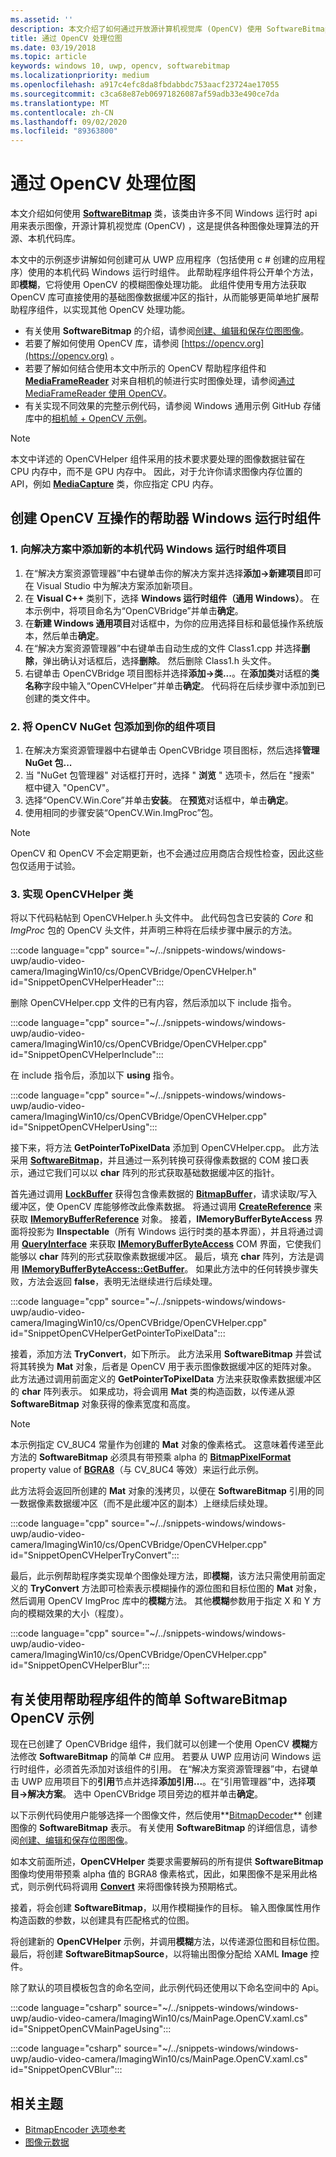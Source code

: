 ```yaml
---
ms.assetid: ''
description: 本文介绍了如何通过开放源计算机视觉库 (OpenCV) 使用 SoftwareBitmap 类。
title: 通过 OpenCV 处理位图
ms.date: 03/19/2018
ms.topic: article
keywords: windows 10, uwp, opencv, softwarebitmap
ms.localizationpriority: medium
ms.openlocfilehash: a917c4efc8da8fbdabbdc753aacf23724ae17055
ms.sourcegitcommit: c3ca68e87eb06971826087af59adb33e490ce7da
ms.translationtype: MT
ms.contentlocale: zh-CN
ms.lasthandoff: 09/02/2020
ms.locfileid: "89363800"
---
```

# <a name="process-bitmaps-with-opencv"></a>通过 OpenCV 处理位图

本文介绍如何使用 **[SoftwareBitmap](/uwp/api/Windows.Graphics.Imaging.SoftwareBitmap)** 类，该类由许多不同 Windows 运行时 api 用来表示图像，开源计算机视觉库 (OpenCV) ，这是提供各种图像处理算法的开源、本机代码库。 

本文中的示例逐步讲解如何创建可从 UWP 应用程序（包括使用 c # 创建的应用程序）使用的本机代码 Windows 运行时组件。 此帮助程序组件将公开单个方法，即**模糊**，它将使用 OpenCV 的模糊图像处理功能。 此组件使用专用方法获取 OpenCV 库可直接使用的基础图像数据缓冲区的指针，从而能够更简单地扩展帮助程序组件，以实现其他 OpenCV 处理功能。 

* 有关使用 **SoftwareBitmap** 的介绍，请参阅[创建、编辑和保存位图图像](imaging.md)。 
* 若要了解如何使用 OpenCV 库，请参阅 [https://opencv.org](https://opencv.org) 。
* 若要了解如何结合使用本文中所示的 OpenCV 帮助程序组件和 **[MediaFrameReader](/uwp/api/windows.media.capture.frames.mediaframereader)** 对来自相机的帧进行实时图像处理，请参阅[通过 MediaFrameReader 使用 OpenCV](use-opencv-with-mediaframereader.md)。
* 有关实现不同效果的完整示例代码，请参阅 Windows 通用示例 GitHub 存储库中的[相机帧 + OpenCV 示例](https://github.com/Microsoft/Windows-universal-samples/tree/master/Samples/CameraOpenCV)。

> [!NOTE] 
> 本文中详述的 OpenCVHelper 组件采用的技术要求要处理的图像数据驻留在 CPU 内存中，而不是 GPU 内存中。 因此，对于允许你请求图像内存位置的 API，例如 **[MediaCapture](/uwp/api/windows.media.capture.mediacapture)** 类，你应指定 CPU 内存。

## <a name="create-a-helper-windows-runtime-component-for-opencv-interop"></a>创建 OpenCV 互操作的帮助器 Windows 运行时组件

### <a name="1-add-a-new-native-code-windows-runtime-component-project-to-your-solution"></a>1. 向解决方案中添加新的本机代码 Windows 运行时组件项目

1. 在“解决方案资源管理器”中右键单击你的解决方案并选择**添加->新建项目**即可在 Visual Studio 中为解决方案添加新项目。 
2. 在 **Visual C++** 类别下，选择 **Windows 运行时组件（通用 Windows）**。 在本示例中，将项目命名为“OpenCVBridge”并单击**确定**。 
3. 在**新建 Windows 通用项目**对话框中，为你的应用选择目标和最低操作系统版本，然后单击**确定**。
4. 在“解决方案资源管理器”中右键单击自动生成的文件 Class1.cpp 并选择**删除**，弹出确认对话框后，选择**删除**。 然后删除 Class1.h 头文件。
5. 右键单击 OpenCVBridge 项目图标并选择**添加->类...**。在**添加类**对话框的**类名称**字段中输入“OpenCVHelper”并单击**确定**。 代码将在后续步骤中添加到已创建的类文件中。

### <a name="2-add-the-opencv-nuget-packages-to-your-component-project"></a>2. 将 OpenCV NuGet 包添加到你的组件项目

1. 在解决方案资源管理器中右键单击 OpenCVBridge 项目图标，然后选择**管理 NuGet 包...**
2. 当 "NuGet 包管理器" 对话框打开时，选择 " **浏览** " 选项卡，然后在 "搜索" 框中键入 "OpenCV"。
3. 选择“OpenCV.Win.Core”并单击**安装**。 在**预览**对话框中，单击**确定**。
4. 使用相同的步骤安装“OpenCV.Win.ImgProc”包。

>[!NOTE]
>OpenCV 和 OpenCV 不会定期更新，也不会通过应用商店合规性检查，因此这些包仅适用于试验。

### <a name="3-implement-the-opencvhelper-class"></a>3. 实现 OpenCVHelper 类

将以下代码粘帖到 OpenCVHelper.h 头文件中。 此代码包含已安装的 *Core* 和 *ImgProc* 包的 OpenCV 头文件，并声明三种将在后续步骤中展示的方法。

:::code language="cpp" source="~/../snippets-windows/windows-uwp/audio-video-camera/ImagingWin10/cs/OpenCVBridge/OpenCVHelper.h" id="SnippetOpenCVHelperHeader":::

删除 OpenCVHelper.cpp 文件的已有内容，然后添加以下 include 指令。 

:::code language="cpp" source="~/../snippets-windows/windows-uwp/audio-video-camera/ImagingWin10/cs/OpenCVBridge/OpenCVHelper.cpp" id="SnippetOpenCVHelperInclude":::

在 include 指令后，添加以下 **using** 指令。 

:::code language="cpp" source="~/../snippets-windows/windows-uwp/audio-video-camera/ImagingWin10/cs/OpenCVBridge/OpenCVHelper.cpp" id="SnippetOpenCVHelperUsing":::

接下来，将方法 **GetPointerToPixelData** 添加到 OpenCVHelper.cpp。 此方法采用 **[SoftwareBitmap](/uwp/api/Windows.Graphics.Imaging.SoftwareBitmap)**，并且通过一系列转换可获得像素数据的 COM 接口表示，通过它我们可以以 **char** 阵列的形式获取基础数据缓冲区的指针。 

首先通过调用 **[LockBuffer](/uwp/api/windows.graphics.imaging.softwarebitmap.lockbuffer)** 获得包含像素数据的 **[BitmapBuffer](/uwp/api/windows.graphics.imaging.bitmapbuffer)**，请求读取/写入缓冲区，使 OpenCV 库能够修改此像素数据。  将通过调用 **[CreateReference](/uwp/api/windows.graphics.imaging.bitmapbuffer.CreateReference)** 来获取 **[IMemoryBufferReference](/uwp/api/windows.foundation.imemorybufferreference)** 对象。 接着，**IMemoryBufferByteAccess** 界面将投影为 **IInspectable**（所有 Windows 运行时类的基本界面），并且将通过调用 **[QueryInterface](/windows/desktop/api/unknwn/nf-unknwn-iunknown-queryinterface(q_))** 来获取 **[IMemoryBufferByteAccess](/previous-versions/mt297505(v=vs.85))** COM 界面，它使我们能够以 **char** 阵列的形式获取像素数据缓冲区。 最后，填充 **char** 阵列，方法是调用 **[IMemoryBufferByteAccess::GetBuffer](/windows/desktop/WinRT/imemorybufferbyteaccess-getbuffer)**。 如果此方法中的任何转换步骤失败，方法会返回 **false**，表明无法继续进行后续处理。

:::code language="cpp" source="~/../snippets-windows/windows-uwp/audio-video-camera/ImagingWin10/cs/OpenCVBridge/OpenCVHelper.cpp" id="SnippetOpenCVHelperGetPointerToPixelData":::

接着，添加方法 **TryConvert**，如下所示。 此方法采用 **SoftwareBitmap** 并尝试将其转换为 **Mat** 对象，后者是 OpenCV 用于表示图像数据缓冲区的矩阵对象。 此方法通过调用前面定义的 **GetPointerToPixelData** 方法来获取像素数据缓冲区的 **char** 阵列表示。 如果成功，将会调用 **Mat** 类的构造函数，以传递从源 **SoftwareBitmap** 对象获得的像素宽度和高度。 

> [!NOTE] 
> 本示例指定 CV_8UC4 常量作为创建的 **Mat** 对象的像素格式。 这意味着传递至此方法的 **SoftwareBitmap** 必须具有带预乘 alpha 的 **[BitmapPixelFormat](/uwp/api/windows.graphics.imaging.softwarebitmap.BitmapPixelFormat)** property value of  **[BGRA8](/uwp/api/Windows.Graphics.Imaging.BitmapPixelFormat)**（与 CV_8UC4 等效）来运行此示例。

此方法将会返回所创建的 **Mat** 对象的浅拷贝，以便在 **SoftwareBitmap** 引用的同一数据像素数据缓冲区（而不是此缓冲区的副本）上继续后续处理。

:::code language="cpp" source="~/../snippets-windows/windows-uwp/audio-video-camera/ImagingWin10/cs/OpenCVBridge/OpenCVHelper.cpp" id="SnippetOpenCVHelperTryConvert":::

最后，此示例帮助程序类实现单个图像处理方法，即**模糊**，该方法只需使用前面定义的 **TryConvert** 方法即可检索表示模糊操作的源位图和目标位图的 **Mat** 对象，然后调用 OpenCV ImgProc 库中的**模糊**方法。 其他**模糊**参数用于指定 X 和 Y 方向的模糊效果的大小（程度）。

:::code language="cpp" source="~/../snippets-windows/windows-uwp/audio-video-camera/ImagingWin10/cs/OpenCVBridge/OpenCVHelper.cpp" id="SnippetOpenCVHelperBlur":::


## <a name="a-simple-softwarebitmap-opencv-example-using-the-helper-component"></a>有关使用帮助程序组件的简单 SoftwareBitmap OpenCV 示例
现在已创建了 OpenCVBridge 组件，我们就可以创建一个使用 OpenCV **模糊**方法修改 **SoftwareBitmap** 的简单 C# 应用。 若要从 UWP 应用访问 Windows 运行时组件，必须首先添加对该组件的引用。 在“解决方案资源管理器”中，右键单击 UWP 应用项目下的**引用**节点并选择**添加引用...**。在“引用管理器”中，选择**项目->解决方案**。 选中 OpenCVBridge 项目旁边的框并单击**确定**。

以下示例代码使用户能够选择一个图像文件，然后使用**[BitmapDecoder](/uwp/api/windows.graphics.imaging.bitmapencoder)** 创建图像的 **SoftwareBitmap** 表示。 有关使用 **SoftwareBitmap** 的详细信息，请参阅[创建、编辑和保存位图图像](./imaging.md)。

如本文前面所述，**OpenCVHelper** 类要求需要解码的所有提供 **SoftwareBitmap** 图像均使用带预乘 alpha 值的 BGRA8 像素格式，因此，如果图像不是采用此格式，则示例代码将调用 **[Convert](/uwp/api/windows.graphics.imaging.softwarebitmap.BitmapAlphaMode)** 来将图像转换为预期格式。

接着，将会创建 **SoftwareBitmap**，以用作模糊操作的目标。 输入图像属性用作构造函数的参数，以创建具有匹配格式的位图。

将创建新的 **OpenCVHelper** 示例，并调用**模糊**方法，以传递源位图和目标位图。 最后，将创建 **SoftwareBitmapSource**，以将输出图像分配给 XAML **Image** 控件。

除了默认的项目模板包含的命名空间，此示例代码还使用以下命名空间中的 Api。

:::code language="csharp" source="~/../snippets-windows/windows-uwp/audio-video-camera/ImagingWin10/cs/MainPage.OpenCV.xaml.cs" id="SnippetOpenCVMainPageUsing":::

:::code language="csharp" source="~/../snippets-windows/windows-uwp/audio-video-camera/ImagingWin10/cs/MainPage.OpenCV.xaml.cs" id="SnippetOpenCVBlur":::

## <a name="related-topics"></a>相关主题

* [BitmapEncoder 选项参考](bitmapencoder-options-reference.md)
* [图像元数据](image-metadata.md)
 

 
